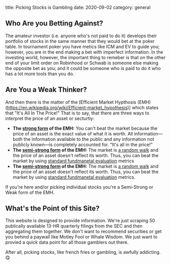 title: Picking Stocks is Gambling
date: 2020-09-02
category: general

## Who Are you Betting Against?

The amateur investor (i.e. anyone who's not paid to do it) develops their portfolio of stocks in the same manner that they would bet at the poker table. In tournament poker you have metics like ICM and EV to guide you; however, you are in the end making a bet with imperfect information. In the investing world, however, the important thing to remeber is that on the other end of your limit  order on Robinhood or Schwab is someone else making the opposite bet as you; and it could be someone who is paid to do it who has a lot more tools than you do.

## Are You a Weak Thinker?

And then there is the matter of the [Efficient Market Hypthosis (EMH)(https://en.wikipedia.org/wiki/Efficient-market_hypothesis)] which states that "It's All In The Price!" That is to say, that there are three ways to interpret the price of an asset or secturtiy:

- **The [strong form](https://www.investopedia.com/terms/s/strongform.asp) of the EMH:** You can't beat the market because the price of an asset is the exact value of what it is worth. All information—both the information available to the public and any information not publicly known—is completely accounted for. "It's all in the price!"
- **The [semi-strong form](ttps://www.investopedia.com/terms/s/semistrongform.asp) of the EMH:** The market is [a random walk](https://www.google.com/books/edition/A_Random_Walk_Down_Wall_Street/Avu090CNzb8C?hl=en&gbpv=1&printsec=frontcover) and the price of an asset doesn't reflect its worth. Thus, you can beat the market by using [standard fundmanetal evaluation](https://www.investopedia.com/terms/f/fundamentalanalysis.asp) metrics
- **The [semi-strong form](ttps://www.investopedia.com/terms/s/semistrongform.asp) of the EMH:** The market is [a random walk](https://www.google.com/books/edition/A_Random_Walk_Down_Wall_Street/Avu090CNzb8C?hl=en&gbpv=1&printsec=frontcover) and the price of an asset doesn't reflect its worth. Thus, you can beat the market by using [standard fundmanetal evaluation](https://www.investopedia.com/terms/f/fundamentalanalysis.asp) metrics.

If you're here and/or picking individual stocks you're a Semi-Strong or Weak form of the EMH.

## What's the Point of this Site?
This website is designed to provide   information. We're just scraping 50 publically available 13-HR quarterly filings from the SEC and then aggregating them together. We don't want to recommend securities or get you behind a paywall like Motley Fool or Whale Wisdom. We just want to provied a quick data point for all those gamblers out there.

After all, picking stocks, like french fries or gambling, is awfully addicting. :yum:
